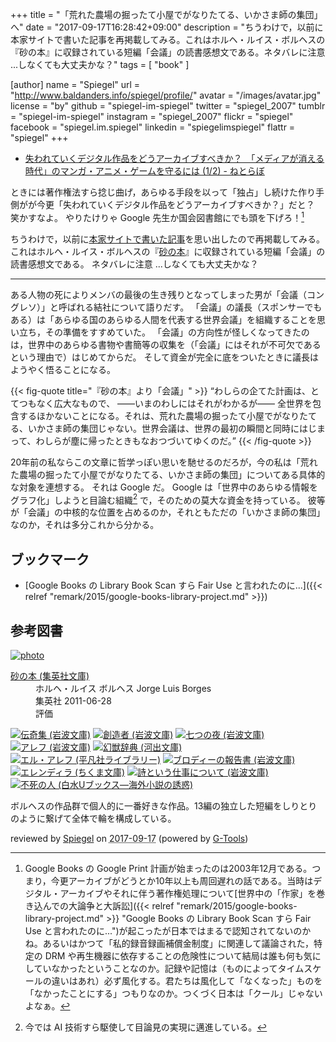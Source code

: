 +++
title = "「荒れた農場の掘ったて小屋でがなりたてる、いかさま師の集団」へ"
date =  "2017-09-17T16:28:42+09:00"
description = "ちうわけで，以前に本家サイトで書いた記事を再掲載してみる。これはホルヘ・ルイス・ボルヘスの『砂の本』に収録されている短編「会議」の読書感想文である。ネタバレに注意 ...しなくても大丈夫かな？"
tags        = [ "book" ]

[author]
  name      = "Spiegel"
  url       = "http://www.baldanders.info/spiegel/profile/"
  avatar    = "/images/avatar.jpg"
  license   = "by"
  github    = "spiegel-im-spiegel"
  twitter   = "spiegel_2007"
  tumblr    = "spiegel-im-spiegel"
  instagram = "spiegel_2007"
  flickr    = "spiegel"
  facebook  = "spiegel.im.spiegel"
  linkedin  = "spiegelimspiegel"
  flattr    = "spiegel"
+++

- [失われていくデジタル作品をどうアーカイブすべきか？　「メディアが消える時代」のマンガ・アニメ・ゲームを守るには (1/2) - ねとらぼ](http://nlab.itmedia.co.jp/nl/articles/1709/16/news007.html)

ときには著作権法すら捻じ曲げ，あらゆる手段を以って「独占」し続けた作り手側がが今更「失われていくデジタル作品をどうアーカイブすべきか？」だと？ 笑かすなよ。
やりたけりゃ Google 先生か国会図書館にでも頭を下げろ！[^gp]

[^gp]: Google Books の Google Print 計画が始まったのは2003年12月である。つまり，今更アーカイブがどうとか10年以上も周回遅れの話である。当時はデジタル・アーカイブやそれに伴う著作権処理について[世界中の「作家」を巻き込んでの大論争と大訴訟]({{< relref "remark/2015/google-books-library-project.md" >}} "Google Books の Library Book Scan すら Fair Use と言われたのに...")が起こったが日本ではまるで認知されてないのかね。あるいはかつて「私的録音録画補償金制度」に関連して議論された，特定の DRM や再生機器に依存することの危険性について結局は誰も何も気にしていなかったということなのか。記録や記憶は（ものによってタイムスケールの違いはあれ）必ず風化する。君たちは風化して「なくなった」ものを「なかったことにする」つもりなのか。つくづく日本は「クール」じゃないよなぁ。

ちうわけで，以前に[本家サイトで書いた記事](http://www.baldanders.info/spiegel/log2/000383.shtml "『砂の本』より： 「会議」 — Baldanders.info")を思い出したので再掲載してみる。
これはホルヘ・ルイス・ボルヘスの『[砂の本]』に収録されている短編「会議」の読書感想文である。
ネタバレに注意 ...しなくても大丈夫かな？

----

ある人物の死によりメンバの最後の生き残りとなってしまった男が「会議（コングレソ）」と呼ばれる結社について語りだす。
 「会議」の議長（スポンサーでもある）は「あらゆる国のあらゆる人間を代表する世界会議」を組織することを思い立ち，その準備をすすめていた。
 「会議」の方向性が怪しくなってきたのは，世界中のあらゆる書物や書簡等の収集を（「会議」にはそれが不可欠であるという理由で）はじめてからだ。
 そして資金が完全に底をついたときに議長はようやく悟ることになる。 

 {{< fig-quote  title="『砂の本』より「会議」" >}}
 <q>わしらの企てた計画は、とてつもなく広大なもので、 ――いまのわしにはそれがわかるが―― 全世界を包含するほかないことになる。それは、荒れた農場の掘ったて小屋でがなりたてる、いかさま師の集団じゃない。世界会議は、世界の最初の瞬間と同時にはじまって、わしらが塵に帰ったときもなおつづいてゆくのだ。</q>
 {{< /fig-quote >}}

20年前の私ならこの文章に哲学っぽい思いを馳せるのだろが，今の私は「荒れた農場の掘ったて小屋でがなりたてる、いかさま師の集団」についてある具体的な対象を連想する。
それは Google だ。
Google は「世界中のあらゆる情報をグラフ化」しようと目論む組織[^ai] で，そのための莫大な資金を持っている。
彼等が「会議」の中核的な位置を占めるのか，それともただの「いかさま師の集団」なのか，それは多分これから分かる。 

[^ai]: 今では AI 技術すら駆使して目論見の実現に邁進している。

## ブックマーク

- [Google Books の Library Book Scan すら Fair Use と言われたのに...]({{< relref "remark/2015/google-books-library-project.md" >}})

[砂の本]: http://www.amazon.co.jp/exec/obidos/ASIN/4087606244/baldandersinf-22/ "砂の本 (集英社文庫) | ホルヘ・ルイス ボルヘス, Jorge Luis Borges, 篠田 一士 |本 | 通販 | Amazon"

## 参考図書

<div class="hreview" ><a class="item url" href="http://www.amazon.co.jp/exec/obidos/ASIN/4087606244/baldandersinf-22/"><img src="https://images-fe.ssl-images-amazon.com/images/I/51Q1RWgKY8L._SL160_.jpg" alt="photo" class="photo"  /></a><dl ><dt class="fn"><a class="item url" href="http://www.amazon.co.jp/exec/obidos/ASIN/4087606244/baldandersinf-22/">砂の本 (集英社文庫)</a></dt><dd>ホルヘ・ルイス ボルヘス Jorge Luis Borges </dd><dd>集英社 2011-06-28</dd><dd>評価<abbr class="rating" title="5"><img src="http://g-images.amazon.com/images/G/01/detail/stars-5-0.gif" alt="" /></abbr> </dd></dl><p class="similar"><a href="http://www.amazon.co.jp/exec/obidos/ASIN/4003279212/baldandersinf-22/" target="_top"><img src="http://images.amazon.com/images/P/4003279212.09._SCTHUMBZZZ_.jpg"  alt="伝奇集 (岩波文庫)"  /></a> <a href="http://www.amazon.co.jp/exec/obidos/ASIN/4003279220/baldandersinf-22/" target="_top"><img src="http://images.amazon.com/images/P/4003279220.09._SCTHUMBZZZ_.jpg"  alt="創造者 (岩波文庫)"  /></a> <a href="http://www.amazon.co.jp/exec/obidos/ASIN/4003279247/baldandersinf-22/" target="_top"><img src="http://images.amazon.com/images/P/4003279247.09._SCTHUMBZZZ_.jpg"  alt="七つの夜 (岩波文庫)"  /></a> <a href="http://www.amazon.co.jp/exec/obidos/ASIN/400327928X/baldandersinf-22/" target="_top"><img src="http://images.amazon.com/images/P/400327928X.09._SCTHUMBZZZ_.jpg"  alt="アレフ (岩波文庫)"  /></a> <a href="http://www.amazon.co.jp/exec/obidos/ASIN/4309464084/baldandersinf-22/" target="_top"><img src="http://images.amazon.com/images/P/4309464084.09._SCTHUMBZZZ_.jpg"  alt="幻獣辞典 (河出文庫)"  /></a> <a href="http://www.amazon.co.jp/exec/obidos/ASIN/4582765491/baldandersinf-22/" target="_top"><img src="http://images.amazon.com/images/P/4582765491.09._SCTHUMBZZZ_.jpg"  alt="エル・アレフ (平凡社ライブラリー)"  /></a> <a href="http://www.amazon.co.jp/exec/obidos/ASIN/4003279271/baldandersinf-22/" target="_top"><img src="http://images.amazon.com/images/P/4003279271.09._SCTHUMBZZZ_.jpg"  alt="ブロディーの報告書 (岩波文庫)"  /></a> <a href="http://www.amazon.co.jp/exec/obidos/ASIN/4480022775/baldandersinf-22/" target="_top"><img src="http://images.amazon.com/images/P/4480022775.09._SCTHUMBZZZ_.jpg"  alt="エレンディラ (ちくま文庫)"  /></a> <a href="http://www.amazon.co.jp/exec/obidos/ASIN/4003279255/baldandersinf-22/" target="_top"><img src="http://images.amazon.com/images/P/4003279255.09._SCTHUMBZZZ_.jpg"  alt="詩という仕事について (岩波文庫)"  /></a> <a href="http://www.amazon.co.jp/exec/obidos/ASIN/4560071144/baldandersinf-22/" target="_top"><img src="http://images.amazon.com/images/P/4560071144.09._SCTHUMBZZZ_.jpg"  alt="不死の人 (白水Uブックス―海外小説の誘惑)"  /></a> </p>
<p class="description">ボルヘスの作品群で個人的に一番好きな作品。13編の独立した短編をしりとりのように繋げて全体で輪を構成している。</p>
<p class="gtools" >reviewed by <a href='#maker' class='reviewer'>Spiegel</a> on <abbr class="dtreviewed" title="2017-09-17">2017-09-17</abbr> (powered by <a href="http://www.goodpic.com/mt/aws/index.html" >G-Tools</a>)</p>
</div>
